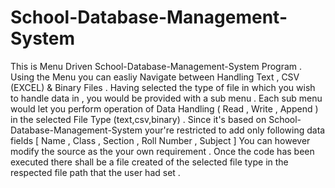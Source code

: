 # School-Database-Management-System
This is Menu Driven School-Database-Management-System Program .
Using the Menu you can easliy Navigate between Handling Text , CSV (EXCEL) & Binary Files .
Having selected the type of file in which you wish to handle data in , you would be provided with a sub menu .
Each sub menu would let you perform operation of Data Handling ( Read , Write , Append ) in the selected File Type (text,csv,binary) .
Since it's based on School-Database-Management-System your're restricted to add only following data fields [ Name , Class , Section , Roll Number , Subject ]
You can however modify the source as the your own requirement .
Once the code has been executed there shall be a file created of the selected file type in the respected file path that the user had set .
